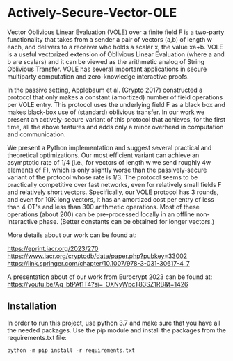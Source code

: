 # Actively-Secure-Vector-OLE

Vector Oblivious Linear Evaluation (VOLE) over a finite field F is a two-party functionality that takes from a sender a pair of vectors (a,b) of length w each, and delivers to a receiver who holds a scalar x, the value xa+b. VOLE is a useful vectorized extension of Oblivious Linear Evaluation (where a and b are scalars) and it can be viewed as the arithmetic analog of String Oblivious Transfer. VOLE has several important applications in secure multiparty computation and zero-knowledge interactive proofs. 

In the passive setting, Applebaum et al. (Crypto 2017) constructed a protocol that only makes a constant (amortized) number of field operations per VOLE entry. This protocol uses the underlying field F as a black box and makes black-box use of (standard) oblivious transfer. In our work we present an actively-secure variant of this protocol that achieves, for the first time, all the above features and adds only a minor overhead in computation and communication.

We present a Python implementation and suggest several practical and theoretical optimizations. Our most efficient variant can achieve an asymptotic rate of 1/4 (i.e., for vectors of length w we send roughly 4w elements of F), which is only slightly worse than the passively-secure variant of the protocol whose rate is 1/3. The protocol seems to be practically competitive over fast networks, even for relatively small fields F and relatively short vectors. Specifically, our VOLE protocol has 3 rounds, and even for 10K-long vectors, it has an amortized cost per entry of less than 4 OT's and less than 300 arithmetic operations. Most of these operations (about 200) can be pre-processed locally in an offline non-interactive phase. (Better constants can be obtained for longer vectors.) 

More details about our work can be found at:

https://eprint.iacr.org/2023/270
https://www.iacr.org/cryptodb/data/paper.php?pubkey=33002
https://link.springer.com/chapter/10.1007/978-3-031-30617-4_7

A presentation about of our work from Eurocrypt 2023 can be found at: https://youtu.be/Aq_btPAt1T4?si=_OXNyWpcT83SZ1RB&t=1426


## Installation

In order to run this project, use python 3.7 and make sure that you have all the needed packages. 
Use the pip module and install the packages from the requirements.txt file:

`python -m pip install -r requirements.txt`
